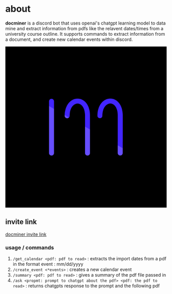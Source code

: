 # about
**docminer** is a discord bot that uses openai's chatgpt learning model to data mine and extract information from pdfs like the relavent dates/times from a university course outline. It supports commands to extract information from a document, and create new calendar events within discord.

![docminer_icon](./imgs/docminer.png)

## invite link
[docminer invite link](https://discord.com/api/oauth2/authorize?client_id=1069006203650322612&permissions=8&scope=bot%20applications.commands) 

### usage / commands
1. `/get_calendar <pdf: pdf to read>` : extracts the import dates from a pdf in the format event : mm/dd/yyyy  
2. `/create_event <*events>` : creates a new calendar event  
3. `/summary <pdf: pdf to read>` : gives a summary of the pdf file passed in  
4. `/ask <propmt: prompt to chatgpt about the pdf> <pdf: the pdf to read>` : returns chatgpts response to the prompt and the following pdf  